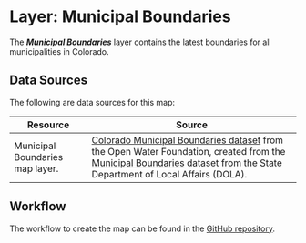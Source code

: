 # Layer: Municipal Boundaries #

The ***Municipal Boundaries*** layer contains the latest boundaries for all municipalities in Colorado.

## Data Sources ##

The following are data sources for this map:

| **Resource** | **Source** |
| -- | -- |
| Municipal Boundaries map layer. | [Colorado Municipal Boundaries dataset](https://data.openwaterfoundation.org/state/co/dola/municipal-boundaries) from the Open Water Foundation, created from the [Municipal Boundaries](https://demography.dola.colorado.gov/assets/html/gis.html) dataset from the State Department of Local Affairs (DOLA). |

## Workflow

The workflow to create the map can be found in the [GitHub repository](https://github.com/OpenWaterFoundation/owf-infomapper-co-boulder/tree/master/workflow/BasinEntities/Municipal-Municipalities).
